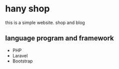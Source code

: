 # hany shop

this is a simple website. shop and blog

## language program and framework
- PHP
- Laravel
- Bootstrap 